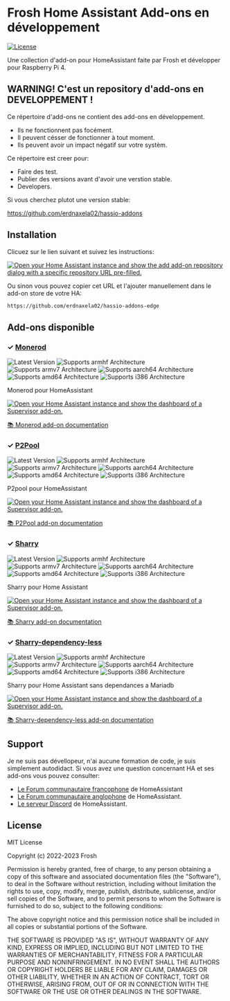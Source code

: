 # Frosh Home Assistant Add-ons en développement

[![License][license-shield]](LICENSE)

Une collection d'add-on pour HomeAssistant faite par Frosh et développer pour Raspberry Pi 4.

## WARNING! C'est un repository d'add-ons en DEVELOPPEMENT **!**

Ce répertoire d'add-ons ne contient des add-ons en développement.

- Ils ne fonctionnent pas focément.
- Il peuvent césser de fonctionner à tout moment.
- Ils peuvent avoir un impact négatif sur votre systèm.

Ce répertoire est creer pour:

- Faire des test.
- Publier des versions avant d'avoir une verstion stable.
- Developers.

Si vous cherchez plutot une version stable:

<https://github.com/erdnaxela02/hassio-addons>

## Installation

Clicuez sur le lien suivant et suivez les instructions:

[![Open your Home Assistant instance and show the add add-on repository dialog
with a specific repository URL pre-filled.][add-repo-shield]][add-repo]

Ou sinon vous pouvez copier cet URL et l'ajouter manuellement dans le
add-on store de votre HA:

```txt
https://github.com/erdnaxela02/hassio-addons-edge
```

## Add-ons disponible

### &#10003; [Monerod][addon-monerod]

![Latest Version][monerod-version-shield]
![Supports armhf Architecture][monerod-armhf-shield]
![Supports armv7 Architecture][monerod-armv7-shield]
![Supports aarch64 Architecture][monerod-aarch64-shield]
![Supports amd64 Architecture][monerod-amd64-shield]
![Supports i386 Architecture][monerod-i386-shield]

Monerod pour HomeAssistant

[![Open your Home Assistant instance and show the dashboard of a Supervisor add-on.][add-addon-shield]][add-addon-monerod]

[:books: Monerod add-on documentation][addon-doc-monerod]

### &#10003; [P2Pool][addon-p2pool]

![Latest Version][p2pool-version-shield]
![Supports armhf Architecture][p2pool-armhf-shield]
![Supports armv7 Architecture][p2pool-armv7-shield]
![Supports aarch64 Architecture][p2pool-aarch64-shield]
![Supports amd64 Architecture][p2pool-amd64-shield]
![Supports i386 Architecture][p2pool-i386-shield]

P2pool pour HomeAssistant

[![Open your Home Assistant instance and show the dashboard of a Supervisor add-on.][add-addon-shield]][add-addon-p2pool]

[:books: P2Pool add-on documentation][addon-doc-p2pool]

### &#10003; [Sharry][addon-sharry]

![Latest Version][sharry-version-shield]
![Supports armhf Architecture][sharry-armhf-shield]
![Supports armv7 Architecture][sharry-armv7-shield]
![Supports aarch64 Architecture][sharry-aarch64-shield]
![Supports amd64 Architecture][sharry-amd64-shield]
![Supports i386 Architecture][sharry-i386-shield]

Sharry pour Home Assistant

[![Open your Home Assistant instance and show the dashboard of a Supervisor add-on.][add-addon-shield]][add-addon-sharry]

[:books: Sharry add-on documentation][addon-doc-sharry]

### &#10003; [Sharry-dependency-less][addon-sharry-dependency-less]

![Latest Version][sharry-dependency-less-version-shield]
![Supports armhf Architecture][sharry-dependency-less-armhf-shield]
![Supports armv7 Architecture][sharry-dependency-less-armv7-shield]
![Supports aarch64 Architecture][sharry-dependency-less-aarch64-shield]
![Supports amd64 Architecture][sharry-dependency-less-amd64-shield]
![Supports i386 Architecture][sharry-dependency-less-i386-shield]

Sharry pour Home Assistant sans dependances a Mariadb

[![Open your Home Assistant instance and show the dashboard of a Supervisor add-on.][add-addon-shield]][add-addon-sharry-dependency-less]

[:books: Sharry-dependency-less add-on documentation][addon-doc-sharry-dependency-less]

## Support

Je ne suis pas dévellopeur, n'ai aucune formation de code, je suis simplement autodidact.
Si vous avez une question concernant HA et ses add-ons vous pouvez consulter:

- [Le Forum communautaire francophone][HACF] de HomeAssistant
- [Le Forum communautaire anglophone][forum] de HomeAssistant.
- [Le serveur Discord][discord-ha] de HomeAssistant.

## License

MIT License

Copyright (c) 2022-2023 Frosh

Permission is hereby granted, free of charge, to any person obtaining a copy
of this software and associated documentation files (the "Software"), to deal
in the Software without restriction, including without limitation the rights
to use, copy, modify, merge, publish, distribute, sublicense, and/or sell
copies of the Software, and to permit persons to whom the Software is
furnished to do so, subject to the following conditions:

The above copyright notice and this permission notice shall be included in all
copies or substantial portions of the Software.

THE SOFTWARE IS PROVIDED "AS IS", WITHOUT WARRANTY OF ANY KIND, EXPRESS OR
IMPLIED, INCLUDING BUT NOT LIMITED TO THE WARRANTIES OF MERCHANTABILITY,
FITNESS FOR A PARTICULAR PURPOSE AND NONINFRINGEMENT. IN NO EVENT SHALL THE
AUTHORS OR COPYRIGHT HOLDERS BE LIABLE FOR ANY CLAIM, DAMAGES OR OTHER
LIABILITY, WHETHER IN AN ACTION OF CONTRACT, TORT OR OTHERWISE, ARISING FROM,
OUT OF OR IN CONNECTION WITH THE SOFTWARE OR THE USE OR OTHER DEALINGS IN THE
SOFTWARE.

[addon-monerod]: https://github.com/erdnaxela02/addon-monerod/tree/83a4b8b
[addon-doc-monerod]: https://github.com/erdnaxela02/addon-monerod/blob/83a4b8b/README.md
[monerod-version-shield]: https://img.shields.io/badge/version-83a4b8b-yellow.svg
[add-addon-monerod]: https://my.home-assistant.io/redirect/supervisor_addon/?addon=178dacac_monerod
[monerod-aarch64-shield]: https://img.shields.io/badge/aarch64-yes-green.svg
[monerod-amd64-shield]: https://img.shields.io/badge/amd64-no-red.svg
[monerod-armhf-shield]: https://img.shields.io/badge/armhf-no-red.svg
[monerod-armv7-shield]: https://img.shields.io/badge/armv7-no-red.svg
[monerod-i386-shield]: https://img.shields.io/badge/i386-no-red.svg

[addon-p2pool]: https://github.com/erdnaxela02/addon-p2pool/tree/ce1776a
[addon-doc-p2pool]: https://github.com/erdnaxela02/addon-p2pool/blob/ce1776a/README.md
[p2pool-version-shield]: https://img.shields.io/badge/version-ce1776a-yellow.svg
[add-addon-p2pool]: https://my.home-assistant.io/redirect/supervisor_addon/?addon=178dacac_p2pool
[p2pool-aarch64-shield]: https://img.shields.io/badge/aarch64-yes-green.svg
[p2pool-amd64-shield]: https://img.shields.io/badge/amd64-no-red.svg
[p2pool-armhf-shield]: https://img.shields.io/badge/armhf-no-red.svg
[p2pool-armv7-shield]: https://img.shields.io/badge/armv7-no-red.svg
[p2pool-i386-shield]: https://img.shields.io/badge/i386-no-red.svg

[addon-sharry]: https://github.com/erdnaxela02/addon-sharry/tree/b5bdb6c
[addon-doc-sharry]: https://github.com/erdnaxela02/addon-sharry/blob/b5bdb6c/README.md
[sharry-version-shield]: https://img.shields.io/badge/version-b5bdb6c-yellow.svg
[add-addon-sharry]: https://my.home-assistant.io/redirect/supervisor_addon/?addon=178dacac_sharry
[sharry-aarch64-shield]: https://img.shields.io/badge/aarch64-yes-green.svg
[sharry-amd64-shield]: https://img.shields.io/badge/amd64-no-red.svg
[sharry-armhf-shield]: https://img.shields.io/badge/armhf-no-red.svg
[sharry-armv7-shield]: https://img.shields.io/badge/armv7-no-red.svg
[sharry-i386-shield]: https://img.shields.io/badge/i386-no-red.svg

[addon-sharry-dependency-less]: https://github.com/erdnaxela02/addon-sharry-dependency-less/tree/500bb89
[addon-doc-sharry-dependency-less]: https://github.com/erdnaxela02/addon-sharry-dependency-less/blob/500bb89/README.md
[sharry-dependency-less-version-shield]: https://img.shields.io/badge/version-500bb89-yellow.svg
[add-addon-sharry-dependency-less]: https://my.home-assistant.io/redirect/supervisor_addon/?addon=178dacac_sharry-dependency-less
[sharry-dependency-less-aarch64-shield]: https://img.shields.io/badge/aarch64-yes-green.svg
[sharry-dependency-less-amd64-shield]: https://img.shields.io/badge/amd64-no-red.svg
[sharry-dependency-less-armhf-shield]: https://img.shields.io/badge/armhf-no-red.svg
[sharry-dependency-less-armv7-shield]: https://img.shields.io/badge/armv7-no-red.svg
[sharry-dependency-less-i386-shield]: https://img.shields.io/badge/i386-no-red.svg

[add-addon-shield]: https://my.home-assistant.io/badges/supervisor_addon.svg
[add-repo-shield]: https://my.home-assistant.io/badges/supervisor_add_addon_repository.svg
[add-repo]: https://my.home-assistant.io/redirect/supervisor_add_addon_repository/?repository_url=https%3A//github.com/erdnaxela02/hassio-addons-edge
[license-shield]: https://img.shields.io/github/license/erdnaxela02/hassio-addons-edge.svg
[discord-ha]: https://discord.gg/c5DvZ4e
[forum]: https://community.home-assistant.io/
[HACF]: https://forum.hacf.fr/